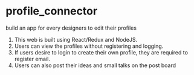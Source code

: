 # profile_connector
build an app for every designers to edit their profiles

1. This web is built using React/Redux and NodeJS.
2. Users can view the profiles without registering and logging.
3. If users desire to login to create their own profile, they are required to register email.
4. Users can also post their ideas and small talks on the post board

